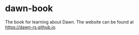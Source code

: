 # dawn-book

The book for learning about Dawn. The website can be found at
<https://dawn-rs.github.io>.
